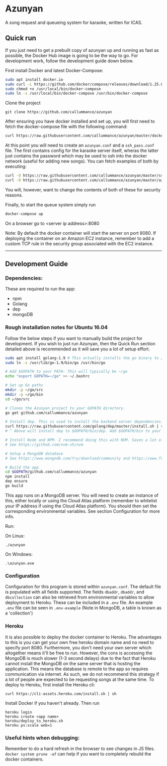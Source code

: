 # Azunyan
A song request and queueing system for karaoke, written for ICAS.

## Quick run
If you just need to get a prebuilt copy of azunyan up and running as fast as possible, the Docker Hub image is going to be the way to go. For development work, follow the development guide down below.

First install Docker and latest Docker-Compose:
```bash
sudo apt install docker.io
sudo curl -L https://github.com/docker/compose/releases/download/1.25.0/docker-compose-`uname -s`-`uname -m` -o /usr/local/bin/docker-compose
sudo chmod +x /usr/local/bin/docker-compose
sudo ln -s /usr/local/bin/docker-compose /usr/bin/docker-compose
```
Clone the project
```
git clone https://github.com/callummance/azunyan
```

After ensuring you have docker installed and set up, you will first need to fetch the docker-compose file with the following command:
```bash
curl https://raw.githubusercontent.com/callummance/azunyan/master/docker-compose-prod.yml -o docker-compose.yml
```
At this point you will need to create an `azunyan.conf` and a `ssh_pass.conf` file. The first contains config for the karaoke server itself, wheras the latter just contains the password which may be used to ssh into the docker network (useful for adding new songs). You can fetch examples of both by executing:
```bash
curl -O https://raw.githubusercontent.com/callummance/azunyan/master/ssh_pass.conf
curl -O https://raw.githubusercontent.com/callummance/azunyan/master/azunyan.conf
```
You will, however, want to change the contents of both of these for security reasons.

Finally, to start the queue system simply run
```bash
docker-compose up
```

On a browser go to \<server ip address\>:8080

Note: By default the docker container will start the server on port 8080. If deploying the container on an Amazon EC2 instance, remember to add a custom TCP rule in the security group associated with the EC2 instance.
***
## Development Guide

### Dependencies:
These are required to run the app:
- npm
- Golang
- dep
- mongoDB

### Rough installation notes for Ubuntu 16.04

Follow the below steps if you want to manually build the project for development. If you wish to just run Azunyan, then the Quick Run section detailed above is recommended as it will save you a lot of setup effort.

```bash
sudo apt install golang-1.9 # This actually installs the go binary to /usr/lib for some reason so we will need to do a symlink
sudo ln -s /usr/lib/go-1.9/bin/go /usr/bin/go

# Add $GOPATH to your PATH. This will typically be ~/go
echo "export GOPATH=~/go" >> ~/.bashrc

# Set up Go paths
mkdir -p ~/go/src
mkdir -p ~/go/bin
cd ~/go/src

# Clones the Azunyan project to your GOPATH directory.
go get github.com/callummance/azunyan

# Install dep. This is used to install the backend server dependencies.
curl https://raw.githubusercontent.com/golang/dep/master/install.sh | sh
# ^ Above will install dep to $GOPATH/bin/dep. Add $GOPATH/bin to your path

# Install Node and NPM. I recommend doing this with NVM. Saves a lot of headache.
# See https://github.com/nvm-sh/nvm

# Setup a MongoDB database
# See https://www.mongodb.com/try/download/community and https://www.freecodecamp.org/news/learn-mongodb-a4ce205e7739/ for some guides on how to to do this

# Build the app
cd $GOPATH/github.com/callummance/azunyan
npm install
dep ensure
go build
```

This app runs on a MongoDB server. You will need to create an instance of this, either locally or using the Cloud Atlas platform (remember to whitelist your IP address if using the Cloud Atlas platform).
You should then set the corresponding environmental variables. See section Configuration for more info.

Run:

On Linux:

```
./azunyan
```

On Windows:

```
.\azunyan.exe
```

### Configuration
Configuration for this program is stored within `azunyan.conf`. The default file is populated with all fields supported. 
The fields `dbaddr`, `dbaddr`, and `dbcollection` can also be retrieved from environmental variables to allow deployment to Heroku. These can be included in a `.env` file. An example `.env` file can be seen in `.env-example` (Note in MongoDB, a table is known as a 'collection')

### Heroku
It is also possible to deploy the docker container to Heroku. The advantages to this is you can get your own free heroku domain name
and no need to specify port 8080. Furthermore, you don't need your own server which altogether means it'll be free to run.
However, the cons is accessing the MongoDB is much slower (1-3 second delays) due to the fact that Heroku cannot install the MongoDB 
on the same server that is hosting the application. This means the database is remote to the app so requires
communication via internet. As such, we do not recommend this strategy if a lot of people are expected to be requesting songs at the
same time.
To deploy to Heroku, first install the Heroku cli:
```
curl https://cli-assets.heroku.com/install.sh | sh
```
Install Docker if you haven't already. Then run
```
heroku login
heroku create <app name>
heroku/deploy_to_heroku.sh
heroku ps:scale web=1
```

### Useful hints when debugging:
Remember to do a hard refresh in the browser to see changes in JS files.
`docker system prune -af` can help if you want to completely rebuild the docker containers.
